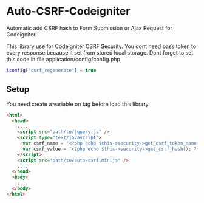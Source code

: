 # Auto-CSRF-Codeigniter
Automatic add CSRF hash to Form Submission or Ajax Request for Codeigniter.

This library use for Codeigniter CSRF Security. You dont need pass token to every response because it set from stored local storage. Dont forget to set this code in file application/config/config.php
```php
$config["csrf_regenerate"] = true
```

## Setup
You need create a variable on <head> tag before load this library.
```html
<html>
  <head>
    ....
    <script src="path/to/jquery.js" />
    <script type="text/javascript">
      var csrf_name = '<?php echo $this->security->get_csrf_token_name(); ?>';
      var csrf_value = '<?php echo $this->security->get_csrf_hash(); ?>';
    </script>
    <script src="path/to/auto-csrf.min.js" />
    ....
  </head>
  <body>
    ....
  </body>
</html>
```
  
